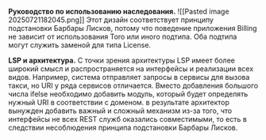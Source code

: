 **Руководство по использованию наследования.**
![[Pasted image 20250721182045.png]]
Этот дизайн соответствует принципу подстановки Барбары Лисков, потому что поведение приложения Billing не зависит от использования Toro или иноrо подтипа. Оба подтипа могут служить заменой для типа License.

**LSP и архитектура.** С точки зрения архитектуры LSP имеет более широкий смысл и распространяется на интерфейсы и реализации всех видов. Например, система отправляет запросы в сервисы для вызова такси, но URI у ряда сервисов отличается. Вместо добавления большого числа ifelse необходимо добавить модуль, который будет определять нужный URI в соответствии с доменом. в результате архитектор вынужден добавить важный и сложный мexaнизм из-за того, что интерфейсы не всех REST служб оказались совместимыми, то есть в следствии несоблюдения принципа подстановки Барбары Лисков.

